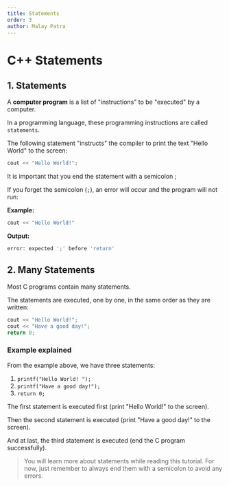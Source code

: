 ```yaml
---
title: Statements
order: 3
author: Malay Patra
---
```


# C++ Statements

## 1. Statements

A **computer program** is a list of "instructions" to be "executed" by a computer.

In a programming language, these programming instructions are called `statements`.

The following statement "instructs" the compiler to print the text "Hello World" to the screen:

```cpp
cout << "Hello World!";
```

It is important that you end the statement with a semicolon ;

If you forget the semicolon (`;`), an error will occur and the program will not run:

**Example:**
```cpp
cout << "Hello World!"
```
**Output:**
```bash
error: expected ';' before 'return'
```
## 2. Many Statements
Most C programs contain many statements.

The statements are executed, one by one, in the same order as they are written:
```cpp
cout << "Hello World!";
cout << "Have a good day!";
return 0;
```

### Example explained
From the example above, we have three statements:
1. `printf("Hello World! ");`
2. `printf("Have a good day!");`
3. `return 0;`

The first statement is executed first (print "Hello World!" to the screen).

Then the second statement is executed (print "Have a good day!" to the screen).

And at last, the third statement is executed (end the C program successfully).

> You will learn more about statements while reading this tutorial. For now, just remember to always end them with a semicolon to avoid any errors.